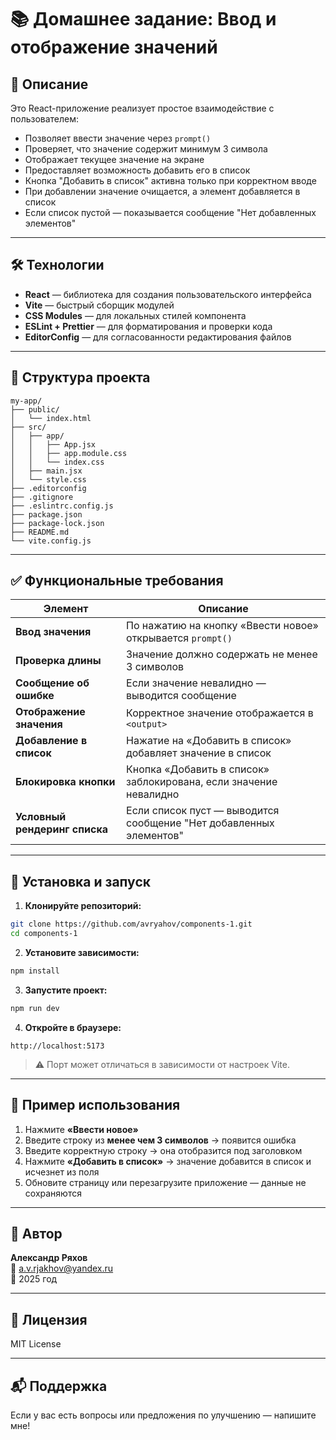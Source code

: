 # 📚 Домашнее задание: Ввод и отображение значений

## 🧾 Описание
Это React-приложение реализует простое взаимодействие с пользователем:
- Позволяет ввести значение через `prompt()`
- Проверяет, что значение содержит минимум 3 символа
- Отображает текущее значение на экране
- Предоставляет возможность добавить его в список
- Кнопка "Добавить в список" активна только при корректном вводе
- При добавлении значение очищается, а элемент добавляется в список
- Если список пустой — показывается сообщение "Нет добавленных элементов"

---

## 🛠 Технологии

- **React** — библиотека для создания пользовательского интерфейса
- **Vite** — быстрый сборщик модулей
- **CSS Modules** — для локальных стилей компонента
- **ESLint + Prettier** — для форматирования и проверки кода
- **EditorConfig** — для согласованности редактирования файлов

---

## 📁 Структура проекта

```
my-app/
├── public/
│   └── index.html
├── src/
│   ├── app/
│   │   ├── App.jsx
│   │   ├── app.module.css
│   │   └── index.css
│   ├── main.jsx
│   └── style.css
├── .editorconfig
├── .gitignore
├── .eslintrc.config.js
├── package.json
├── package-lock.json
├── README.md
└── vite.config.js
```

---

## ✅ Функциональные требования

| Элемент | Описание |
|--------|----------|
| **Ввод значения** | По нажатию на кнопку «Ввести новое» открывается `prompt()` |
| **Проверка длины** | Значение должно содержать не менее 3 символов |
| **Сообщение об ошибке** | Если значение невалидно — выводится сообщение |
| **Отображение значения** | Корректное значение отображается в `<output>` |
| **Добавление в список** | Нажатие на «Добавить в список» добавляет значение в список |
| **Блокировка кнопки** | Кнопка «Добавить в список» заблокирована, если значение невалидно |
| **Условный рендеринг списка** | Если список пуст — выводится сообщение "Нет добавленных элементов" |

---

## 🔧 Установка и запуск

1. **Клонируйте репозиторий:**
```bash
git clone https://github.com/avryahov/components-1.git
cd components-1
```

2. **Установите зависимости:**
```bash
npm install
```

3. **Запустите проект:**
```bash
npm run dev
```

4. **Откройте в браузере:**
```
http://localhost:5173
```

> ⚠️ Порт может отличаться в зависимости от настроек Vite.

---

## 🧪 Пример использования

1. Нажмите **«Ввести новое»**
2. Введите строку из **менее чем 3 символов** → появится ошибка
3. Введите корректную строку → она отобразится под заголовком
4. Нажмите **«Добавить в список»** → значение добавится в список и исчезнет из поля
5. Обновите страницу или перезагрузите приложение — данные не сохраняются

---

## 📝 Автор

**Александр Ряхов**  
📧 a.v.rjakhov@yandex.ru  
📅 2025 год

---

## 📌 Лицензия

MIT License

---

## 📬 Поддержка

Если у вас есть вопросы или предложения по улучшению — напишите мне!